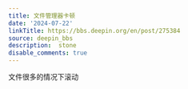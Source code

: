 ```yaml
---
title: 文件管理器卡顿
date: '2024-07-22'
linkTitle: https://bbs.deepin.org/en/post/275384
source: deepin_bbs
description:  stone 
disable_comments: true
---
```

文件很多的情况下滚动
